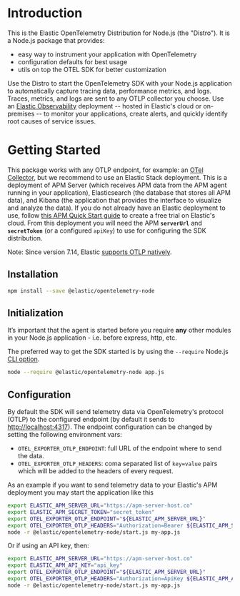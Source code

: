 # Introduction

This is the Elastic OpenTelemetry Distribution for Node.js (the "Distro"). It is
a Node.js package that provides:
- easy way to instrument your application with OpenTelemetry
- configuration defaults for best usage
- utils on top the OTEL SDK for better customization

Use the Distro to start the OpenTelemetry SDK with your Node.js application to automatically
capture tracing data, performance metrics, and logs. Traces, metrics, and logs are sent
to any OTLP collector you choose. Use an [Elastic Observability](https://www.elastic.co/observability)
deployment -- hosted in Elastic's cloud or on-premises -- to monitor your applications, create alerts,
and quickly identify root causes of service issues.


# Getting Started

This package works with any OTLP endpoint, for example: an [OTel Collector](https://opentelemetry.io/docs/collector/),
but we recommend to use an Elastic Stack deployment. This is a deployment of
APM Server (which receives APM data from the APM agent running in your application),
Elasticsearch (the database that stores all APM data), and Kibana (the application
that provides the interface to visualize and analyze the data). If you do not already
have an Elastic deployment to use, follow [this APM Quick Start guide](https://www.elastic.co/guide/en/apm/guide/current/apm-quick-start.html)
to create a free trial on Elastic's cloud. From this deployment you will need
the APM **`serverUrl`** and **`secretToken`** (or a configured `apiKey`) to use
for configuring the SDK distribution.

Note: Since version 7.14, Elastic [supports OTLP natively](https://www.elastic.co/blog/native-opentelemetry-support-in-elastic-observability).

## Installation

```sh
npm install --save @elastic/opentelemetry-node
```

## Initialization

It’s important that the agent is started before you require **any** other modules
in your Node.js application - i.e. before express, http, etc.

The preferred way to get the SDK started is by using the `--require`
Node.js [CLI option](https://nodejs.org/api/cli.html#-r---require-module).

```sh
node --require @elastic/opentelemetry-node app.js
```

## Configuration

By default the SDK will send telemetry data via OpenTelemetry's protocol (OTLP)
to the configured endpoint (by default it sends to <http://localhost:4317>). The
endpoint configuration can be changed by setting the following environment vars:

- `OTEL_EXPORTER_OTLP_ENDPOINT`: full URL of the endpoint where to send the data.
- `OTEL_EXPORTER_OTLP_HEADERS`: coma separated list of `key=value` pairs which will
  be added to the headers of every request.


As an example if you want to send telemetry data to your Elastic's APM deployment you
may start the application like this

```sh
export ELASTIC_APM_SERVER_URL="https://apm-server-host.co"
export ELASTIC_APM_SECRET_TOKEN="secret_token"
export OTEL_EXPORTER_OTLP_ENDPOINT="${ELASTIC_APM_SERVER_URL}"
export OTEL_EXPORTER_OTLP_HEADERS="Authorization=Bearer ${ELASTIC_APM_SECRET_TOKEN}"
node -r @elastic/opentelemetry-node/start.js my-app.js
```

Or if using an API key, then:

```sh
export ELASTIC_APM_SERVER_URL="https://apm-server-host.co"
export ELASTIC_APM_API_KEY="api_key"
export OTEL_EXPORTER_OTLP_ENDPOINT="${ELASTIC_APM_SERVER_URL}"
export OTEL_EXPORTER_OTLP_HEADERS="Authorization=ApiKey ${ELASTIC_APM_API_KEY}"
node -r @elastic/opentelemetry-node/start.js my-app.js
```

